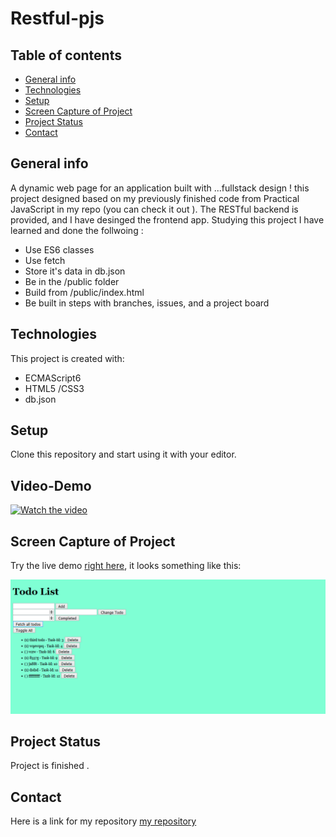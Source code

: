 
# Restful-pjs

## Table of contents

- [General info](#general-info)
- [Technologies](#technologies)
- [Setup](#setup)
- [Screen Capture of Project](#screen-capture-of-project)
- [Project Status](#project-status)
- [Contact](#contact)

## General info

A dynamic web page for an application built with ...fullstack design ! this project designed based on my previously finished code from Practical JavaScript in my repo (you can check it out ). The RESTful backend is provided, and I have desinged the frontend app. 
Studying this project I have learned and done the follwoing :

- Use ES6 classes
- Use fetch
- Store it's data in db.json
- Be in the /public folder
- Build from /public/index.html
- Be built in steps with branches, issues, and a project board

## Technologies

This project is created with:

- ECMAScript6 
- HTML5 /CSS3
- db.json


## Setup

Clone this repository and start using it with your editor.

## Video-Demo
[![Watch the video](https://i.imgur.com/vKb2F1B.png)](https://www.dropbox.com/s/4mq2juodrmfa2ue/restjs.mp4?dl=0)

## Screen Capture of Project


Try the live demo [right here](https://rashaali84.github.io/restful-pjs/), it looks something like this:

[![To-do list Project screen shot](./fire-shot.png)](https://rashaali84.github.io/restful-pjs/)


## Project Status

Project is finished .

## Contact
  
Here is a link for my repository [my repository](https://rashaali84.github.io/)







